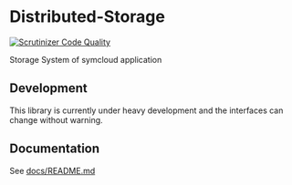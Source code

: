 # Distributed-Storage

[![Scrutinizer Code Quality](https://scrutinizer-ci.com/g/symcloud/distributed-storage/badges/quality-score.png?b=master)](https://scrutinizer-ci.com/g/symcloud/distributed-storage/?branch=master)

Storage System of symcloud application

## Development

This library is currently under heavy development and the interfaces can change without warning.

## Documentation

See [docs/README.md](https://github.com/symcloud/distributed-storage/blob/master/doc/README.md)
